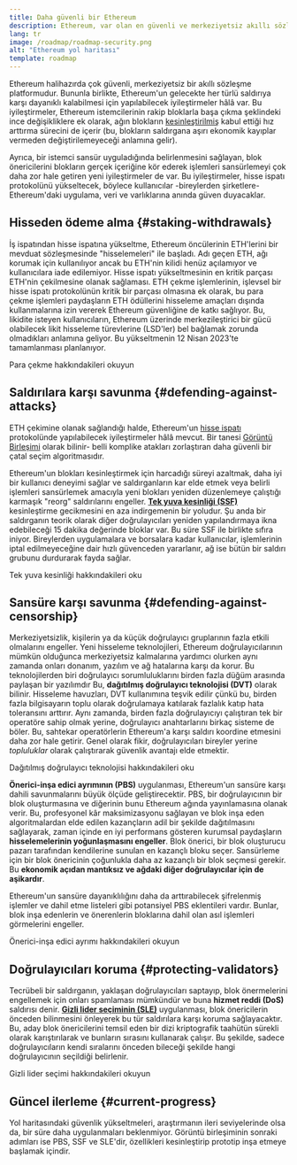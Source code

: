 ```yaml
---
title: Daha güvenli bir Ethereum
description: Ethereum, var olan en güvenli ve merkeziyetsiz akıllı sözleşme platformudur. Bununla birlikte, Ethereum'un gelecekte her türlü saldırıya karşı dayanıklı kalabilmesi için yapılabilecek iyileştirmeler hâlâ var.
lang: tr
image: /roadmap/roadmap-security.png
alt: "Ethereum yol haritası"
template: roadmap
---
```


Ethereum halihazırda çok güvenli, merkeziyetsiz bir akıllı sözleşme platformudur. Bununla birlikte, Ethereum'un gelecekte her türlü saldırıya karşı dayanıklı kalabilmesi için yapılabilecek iyileştirmeler hâlâ var. Bu iyileştirmeler, Ethereum istemcilerinin rakip bloklarla başa çıkma şeklindeki ince değişikliklere ek olarak, ağın blokların [kesinleştirilmiş](/developers/docs/consensus-mechanisms/pos/#finality) kabul ettiği hız arttırma sürecini de içerir (bu, blokların saldırgana aşırı ekonomik kayıplar vermeden değiştirilemeyeceği anlamına gelir).

Ayrıca, bir istemci sansür uyguladığında belirlenmesini sağlayan, blok önericilerini blokların gerçek içeriğine kör ederek işlemleri sansürlemeyi çok daha zor hale getiren yeni iyileştirmeler de var. Bu iyileştirmeler, hisse ispatı protokolünü yükseltecek, böylece kullanıcılar -bireylerden şirketlere- Ethereum'daki uygulama, veri ve varlıklarına anında güven duyacaklar.

## Hisseden ödeme alma \{#staking-withdrawals}

İş ispatından hisse ispatına yükseltme, Ethereum öncülerinin ETH'lerini bir mevduat sözleşmesinde "hisselemeleri" ile başladı. Adı geçen ETH, ağı korumak için kullanılıyor ancak bu ETH'nin kilidi henüz açılamıyor ve kullanıcılara iade edilemiyor. Hisse ispatı yükseltmesinin en kritik parçası ETH'nin çekilmesine olanak sağlaması. ETH çekme işlemlerinin, işlevsel bir hisse ispatı protokolünün kritik bir parçası olmasına ek olarak, bu para çekme işlemleri paydaşların ETH ödüllerini hisseleme amaçları dışında kullanmalarına izin vererek Ethereum güvenliğine de katkı sağlıyor. Bu, likidite isteyen kullanıcıların, Ethereum üzerinde merkezileştirici bir gücü olabilecek likit hisseleme türevlerine (LSD'ler) bel bağlamak zorunda olmadıkları anlamına geliyor. Bu yükseltmenin 12 Nisan 2023'te tamamlanması planlanıyor.

<ButtonLink variant="outline-color" to="/staking/withdrawals/">Para çekme hakkındakileri okuyun</ButtonLink>

## Saldırılara karşı savunma \{#defending-against-attacks}

ETH çekimine olanak sağlandığı halde, Ethereum'un [hisse ispatı](/developers/docs/consensus-mechanisms/pos/) protokolünde yapılabilecek iyileştirmeler hâlâ mevcut. Bi̇r tanesi [Görüntü Birleşimi](https://ethresear.ch/t/view-merge-as-a-replacement-for-proposer-boost/13739) olarak bilinir- belli komplike atakları zorlaştıran daha güvenli bir çatal seçim algoritmasıdır.

Ethereum'un blokları kesinleştirmek için harcadığı süreyi azaltmak, daha iyi bir kullanıcı deneyimi sağlar ve saldırganların kar elde etmek veya belirli işlemleri sansürlemek amacıyla yeni blokları yeniden düzenlemeye çalıştığı karmaşık "reorg" saldırılarını engeller. [**Tek yuva kesinliği (SSF)**](/roadmap/single-slot-finality/) kesinleştirme gecikmesini en aza indirgemenin bir yoludur. Şu anda bir saldırganın teorik olarak diğer doğrulayıcıları yeniden yapılandırmaya ikna edebileceği 15 dakika değerinde bloklar var. Bu süre SSF ile birlikte sıfıra iniyor. Bireylerden uygulamalara ve borsalara kadar kullanıcılar, işlemlerinin iptal edilmeyeceğine dair hızlı güvenceden yararlanır, ağ ise bütün bir saldırı grubunu durdurarak fayda sağlar.

<ButtonLink variant="outline-color" to="/roadmap/single-slot-finality/">Tek yuva kesinliği hakkındakileri oku</ButtonLink>

## Sansüre karşı savunma \{#defending-against-censorship}

Merkeziyetsizlik, kişilerin ya da küçük doğrulayıcı gruplarının fazla etkili olmalarını engeller. Yeni hisseleme teknolojileri, Ethereum doğrulayıcılarının mümkün olduğunca merkeziyetsiz kalmalarına yardımcı olurken aynı zamanda onları donanım, yazılım ve ağ hatalarına karşı da korur. Bu teknolojilerden biri doğrulayıcı sorumluluklarını birden fazla düğüm arasında paylaşan bir yazılımdır Bu, **dağıtılmış doğrulayıcı teknolojisi (DVT)** olarak bilinir. Hisseleme havuzları, DVT kullanımına teşvik edilir çünkü bu, birden fazla bilgisayarın toplu olarak doğrulamaya katılarak fazlalık katıp hata toleransını arttırır. Aynı zamanda, birden fazla doğrulayıcıyı çalıştıran tek bir operatöre sahip olmak yerine, doğrulayıcı anahtarlarını birkaç sisteme de böler. Bu, sahtekar operatörlerin Ethereum'a karşı saldırı koordine etmesini daha zor hale getirir. Genel olarak fikir, doğrulayıcıları bireyler yerine _topluluklar_ olarak çalıştırarak güvenlik avantajı elde etmektir.

<ButtonLink variant="outline-color" to="/staking/dvt/">Dağıtılmış doğrulayıcı teknolojisi hakkındakileri oku</ButtonLink>

**Önerici-inşa edici ayrımının (PBS)** uygulanması, Ethereum'un sansüre karşı dahili savunmalarını büyük ölçüde geliştirecektir. PBS, bir doğrulayıcının bir blok oluşturmasına ve diğerinin bunu Ethereum ağında yayınlamasına olanak verir. Bu, profesyonel kâr maksimizasyonu sağlayan ve blok inşa eden algoritmalardan elde edilen kazançların adil bir şekilde dağıtılmasını sağlayarak, zaman içinde en iyi performans gösteren kurumsal paydaşların **hisselemelerinin yoğunlaşmasını engeller**. Blok önerici, bir blok oluşturucu pazarı tarafından kendilerine sunulan en kazançlı bloku seçer. Sansürleme için bir blok önericinin çoğunlukla daha az kazançlı bir blok seçmesi gerekir. Bu **ekonomik açıdan mantıksız ve ağdaki diğer doğrulayıcılar için de aşikardır**.

Ethereum'un sansüre dayanıklılığını daha da arttırabilecek şifrelenmiş işlemler ve dahil etme listeleri gibi potansiyel PBS eklentileri vardır. Bunlar, blok inşa edenlerin ve önerenlerin bloklarına dahil olan asıl işlemleri görmelerini engeller.

<ButtonLink variant="outline-color" to="/roadmap/pbs/">Önerici-inşa edici ayrımı hakkındakileri okuyun</ButtonLink>

## Doğrulayıcıları koruma \{#protecting-validators}

Tecrübeli bir saldırganın, yaklaşan doğrulayıcıları saptayıp, blok önermelerini engellemek için onları spamlaması mümkündür ve buna **hizmet reddi (DoS)** saldırısı denir. [**Gizli lider seçiminin (SLE)**](/roadmap/secret-leader-election) uygulanması, blok önericilerin önceden bilinmesini önleyerek bu tür saldırılara karşı koruma sağlayacaktır. Bu, aday blok önericilerini temsil eden bir dizi kriptografik taahütün sürekli olarak karıştırılarak ve bunların sırasını kullanarak çalışır. Bu şekilde, sadece doğrulayıcıların kendi sıralarını önceden bileceği şekilde hangi doğrulayıcının seçildiği belirlenir.

<ButtonLink variant="outline-color" to="/roadmap/secret-leader-election">Gizli lider seçimi hakkındakileri okuyun</ButtonLink>

## Güncel ilerleme \{#current-progress}

Yol haritasındaki güvenlik yükseltmeleri, araştırmanın ileri seviyelerinde olsa da, bir süre daha uygulanmaları beklenmiyor. Görüntü birleşiminin sonraki adımları ise PBS, SSF ve SLE'dir, özellikleri kesinleştirip prototip inşa etmeye başlamak içindir.
